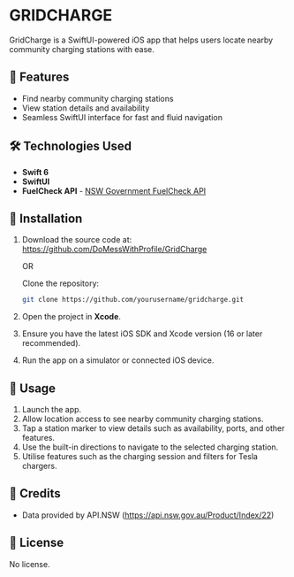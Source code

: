 # GRIDCHARGE

GridCharge is a SwiftUI-powered iOS app that helps users locate nearby community charging stations with ease.

## 🚀 Features

- Find nearby community charging stations
- View station details and availability
- Seamless SwiftUI interface for fast and fluid navigation

## 🛠️ Technologies Used

- **Swift 6**
- **SwiftUI**
- **FuelCheck API** - [NSW Government FuelCheck API](https://api.nsw.gov.au/Product/Index/22)

## 📲 Installation

1. Download the source code at:
https://github.com/DoMessWithProfile/GridCharge

   OR 

   Clone the repository:
   ```bash
   git clone https://github.com/yourusername/gridcharge.git
   ```
3. Open the project in **Xcode**.
4. Ensure you have the latest iOS SDK and Xcode version (16 or later recommended).
5. Run the app on a simulator or connected iOS device.

## 📖 Usage

1. Launch the app.
2. Allow location access to see nearby community charging stations.
3. Tap a station marker to view details such as availability, ports, and other features.
4. Use the built-in directions to navigate to the selected charging station.
5. Utilise features such as the charging session and filters for Tesla chargers.

## 🙌 Credits

- Data provided by API.NSW (https://api.nsw.gov.au/Product/Index/22)

## 📄 License

No license.
